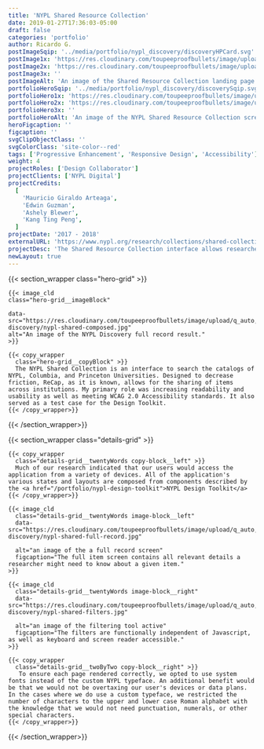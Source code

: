 ```yaml
---
title: 'NYPL Shared Resource Collection'
date: 2019-01-27T17:36:03-05:00
draft: false
categories: 'portfolio'
author: Ricardo G.
postImageSqip: '../media/portfolio/nypl_discovery/discoveryHPCard.svg'
postImage1x: 'https://res.cloudinary.com/toupeeproofbullets/image/upload/t_hp_portfolio/v1548514911/nypl-discovery/medium_initial.jpg'
postImage2x: 'https://res.cloudinary.com/toupeeproofbullets/image/upload/t_hp_portfolio_2x/v1548514911/nypl-discovery/medium_initial.jpg'
postImage3x: ''
postImageAlt: 'An image of the Shared Resource Collection landing page'
portfolioHeroSqip: '../media/portfolio/nypl_discovery/discoverySqip.svg'
portfolioHero1x: 'https://res.cloudinary.com/toupeeproofbullets/image/upload/t_portfolio_hero_16_9/v1578422083/nypl-discovery/nypl-shared-composed.jpg'
portfolioHero2x: 'https://res.cloudinary.com/toupeeproofbullets/image/upload/t_portfolio_hero_2x/v1578422083/nypl-discovery/nypl-shared-composed.jpg'
portfolioHero3x: ''
portfolioHeroAlt: 'An image of the NYPL Shared Resource Collection screens, from mobile to desktop'
heroFigcaption: ''
figcaption: ''
svgClipObjectClass: ''
svgColorClass: 'site-color--red'
tags: ['Progressive Enhancement', 'Responsive Design', 'Accessibility']
weight: 4
projectRoles: ['Design Collaborator']
projectClients: ['NYPL Digital']
projectCredits:
  [
    'Mauricio Giraldo Arteaga',
    'Edwin Guzman',
    'Ashely Blewer',
    'Kang Ting Peng',
  ]
projectDate: '2017 - 2018'
externalURL: 'https://www.nypl.org/research/collections/shared-collection-catalog/'
projectDesc: 'The Shared Resource Collection interface allows researchers to access materials in special collections held by NYPL, Princeton, and Columbia Universities.'
newLayout: true
---
```


{{< section_wrapper class="hero-grid" >}}

    {{< image_cld
    class="hero-grid__imageBlock"
    
    data-src="https://res.cloudinary.com/toupeeproofbullets/image/upload/q_auto,w_auto,c_scale,f_auto/v1578418283/nypl-discovery/nypl-shared-composed.jpg"
    alt="An image of the NYPL Discovery full record result."
    >}}

    {{< copy_wrapper
      class="hero-grid__copyBlock" >}}
      The NYPL Shared Collection is an interface to search the catalogs of NYPL, Columbia, and Princeton Universities. Designed to decrease friction, ReCap, as it is known, allows for the sharing of items across institutions. My primary role was increasing readability and usability as well as meeting WCAG 2.0 Accessibility standards. It also served as a test case for the Design Toolkit.
    {{< /copy_wrapper>}}

{{< /section_wrapper>}}

{{< section_wrapper class="details-grid" >}}

    {{< copy_wrapper
      class="details-grid__twentyWords copy-block__left" >}}
      Much of our research indicated that our users would access the application from a variety of devices. All of the application's various states and layouts are composed from components described by the <a href="/portfolio/nypl-design-toolkit">NYPL Design Toolkit</a>
    {{< /copy_wrapper>}}

    {{< image_cld
      class="details-grid__twentyWords image-block__left"
      data-src="https://res.cloudinary.com/toupeeproofbullets/image/upload/q_auto,w_auto,c_scale,f_auto/v1578421262/nypl-discovery/nypl-shared-full-record.jpg"
    
      alt="an image of the a full record screen"
      figcaption="The full item screen contains all relevant details a researcher might need to know about a given item."
    >}}

    {{< image_cld
      class="details-grid__twentyWords image-block__right"
      data-src="https://res.cloudinary.com/toupeeproofbullets/image/upload/q_auto,w_auto,c_scale,f_auto/v1578424312/nypl-discovery/nypl-shared-filters.jpg"
      
      alt="an image of the filtering tool active"
      figcaption="The filters are functionally independent of Javascript, as well as keyboard and screen reader accessible."
    >}}

    {{< copy_wrapper
      class="details-grid__twoByTwo copy-block__right" >}}
       To ensure each page rendered correctly, we opted to use system fonts instead of the custom NYPL typeface. An additional benefit would be that we would not be overtaxing our user's devices or data plans. In the cases where we do use a custom typeface, we restricted the number of characters to the upper and lower case Roman alphabet with the knowledge that we would not need punctuation, numerals, or other special characters.
    {{< /copy_wrapper>}}

{{< /section_wrapper>}}

